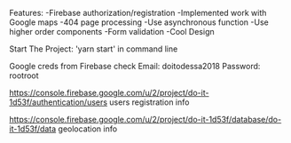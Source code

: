 Features:
-Firebase authorization/registration
-Implemented work with Google maps
-404 page processing
-Use asynchronous function
-Use higher order components
-Form validation
-Cool Design

Start The Project: 'yarn start' in command line

Google creds from Firebase check
Email: doitodessa2018
Password: rootroot

https://console.firebase.google.com/u/2/project/do-it-1d53f/authentication/users 
users registration info

https://console.firebase.google.com/u/2/project/do-it-1d53f/database/do-it-1d53f/data
geolocation info